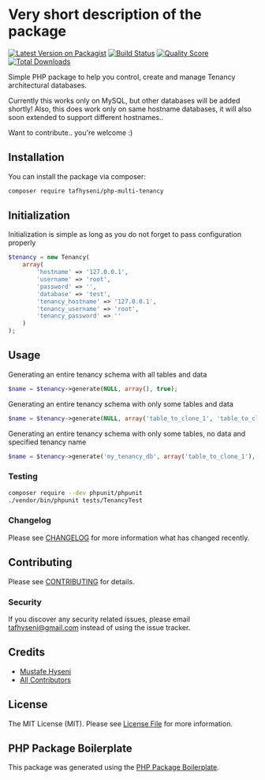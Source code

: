 # Very short description of the package

[![Latest Version on Packagist](https://img.shields.io/packagist/v/tafhyseni/php-multi-tenancy.svg?style=flat-square)](https://packagist.org/packages/tafhyseni/php-multi-tenancy)
[![Build Status](https://img.shields.io/travis/tafhyseni/php-multi-tenancy/master.svg?style=flat-square)](https://travis-ci.org/tafhyseni/php-multi-tenancy)
[![Quality Score](https://img.shields.io/scrutinizer/g/tafhyseni/php-multi-tenancy.svg?style=flat-square)](https://scrutinizer-ci.com/g/tafhyseni/php-multi-tenancy)
[![Total Downloads](https://img.shields.io/packagist/dt/tafhyseni/php-multi-tenancy.svg?style=flat-square)](https://packagist.org/packages/tafhyseni/php-multi-tenancy)

Simple PHP package to help you control, create and manage Tenancy architectural databases. 

Currently this works only on MySQL, but other databases will be added shortly! 
Also, this does work only on same hostname databases, it will also soon extended to support different hostnames..

Want to contribute.. you're welcome :)

## Installation

You can install the package via composer:

```bash
composer require tafhyseni/php-multi-tenancy
```

## Initialization
Initialization is simple as long as you do not forget to pass configuration properly

``` php
$tenancy = new Tenancy(
    array(
        'hostname' => '127.0.0.1',
        'username' => 'root',
        'password' => '',
        'database' => 'test',
        'tenancy_hostname' => '127.0.0.1',
        'tenancy_username' => 'root',
        'tenancy_password' => ''
    )
);
```

## Usage
Generating an entire tenancy schema with all tables and data

``` php
$name = $tenancy->generate(NULL, array(), true);
```

Generating an entire tenancy schema with only some tables and data 

``` php
$name = $tenancy->generate(NULL, array('table_to_clone_1', 'table_to_clone_2'), true);
```

Generating an entire tenancy schema with only some tables, no data and specified tenancy name 

``` php
$name = $tenancy->generate('my_tenancy_db', array('table_to_clone_1'), data);

```
### Testing

``` bash
composer require --dev phpunit/phpunit
./vendor/bin/phpunit tests/TenancyTest
```

### Changelog

Please see [CHANGELOG](CHANGELOG.md) for more information what has changed recently.

## Contributing

Please see [CONTRIBUTING](CONTRIBUTING.md) for details.

### Security

If you discover any security related issues, please email tafhyseni@gmail.com instead of using the issue tracker.

## Credits

- [Mustafe Hyseni](https://github.com/tafhyseni)
- [All Contributors](../../contributors)

## License

The MIT License (MIT). Please see [License File](LICENSE.md) for more information.

## PHP Package Boilerplate

This package was generated using the [PHP Package Boilerplate](https://laravelpackageboilerplate.com).
